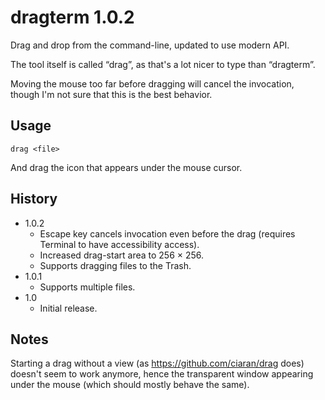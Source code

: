 #  dragterm 1.0.2

Drag and drop from the command-line, updated to use modern API.

The tool itself is called “drag”, as that's a lot nicer to type than “dragterm”.

Moving the mouse too far before dragging will cancel the invocation, though I'm not sure that this is the best behavior.

## Usage

`drag <file>`

And drag the icon that appears under the mouse cursor.

## History

- 1.0.2
	- Escape key cancels invocation even before the drag (requires Terminal to have accessibility access).
	- Increased drag-start area to 256 × 256.
	- Supports dragging files to the Trash.
- 1.0.1
	- Supports multiple files.
- 1.0
	- Initial release.

## Notes

Starting a drag without a view (as <https://github.com/ciaran/drag> does) doesn't seem to work anymore, hence the transparent window appearing under the mouse (which should mostly behave the same).
